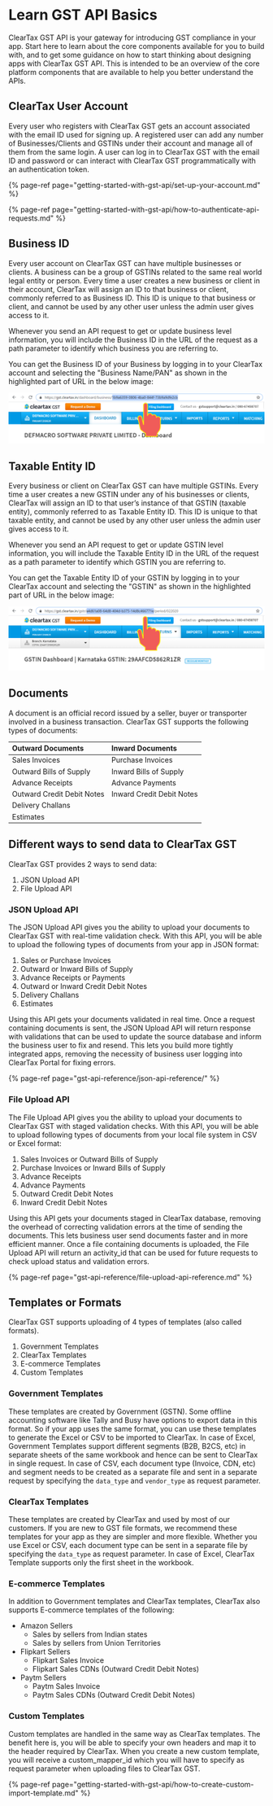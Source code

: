 # Learn GST API Basics

ClearTax GST API is your gateway for introducing GST compliance in your app. Start here to learn about the core components available for you to build with, and to get some guidance on how to start thinking about designing apps with ClearTax GST API. This is intended to be an overview of the core platform components that are available to help you better understand the APIs.

## ClearTax User Account

Every user who registers with ClearTax GST gets an account associated with the email ID used for signing up. A registered user can add any number of Businesses/Clients and GSTINs under their account and manage all of them from the same login. A user can log in to ClearTax GST with the email ID and password or can interact with ClearTax GST programmatically with an authentication token.

{% page-ref page="getting-started-with-gst-api/set-up-your-account.md" %}

{% page-ref page="getting-started-with-gst-api/how-to-authenticate-api-requests.md" %}

## Business ID

Every user account on ClearTax GST can have multiple businesses or clients. A business can be a group of GSTINs related to the same real world legal entity or person. Every time a user creates a new business or client in their account, ClearTax will assign an ID to that business or client, commonly referred to as Business ID. This ID is unique to that business or client, and cannot be used by any other user unless the admin user gives access to it.

Whenever you send an API request to get or update business level information, you will include the Business ID in the URL of the request as a path parameter to identify which business you are referring to.

You can get the Business ID of your Business by logging in to your ClearTax account and selecting the "Business Name/PAN" as shown in the highlighted part of URL in the below image:

![](../.gitbook/assets/gst_business_id.png)

## Taxable Entity ID

Every business or client on ClearTax GST can have multiple GSTINs. Every time a user creates a new GSTIN under any of his businesses or clients, ClearTax will assign an ID to that user’s instance of that GSTIN \(taxable entity\), commonly referred to as Taxable Entity ID. This ID is unique to that taxable entity, and cannot be used by any other user unless the admin user gives access to it.

Whenever you send an API request to get or update GSTIN level information, you will include the Taxable Entity ID in the URL of the request as a path parameter to identify which GSTIN you are referring to.

You can get the Taxable Entity ID of your GSTIN by logging in to your ClearTax account and selecting the "GSTIN" as shown in the highlighted part of URL in the below image:

![](../.gitbook/assets/gst_taxable_entity_id.png)

## Documents

A document is an official record issued by a seller, buyer or transporter involved in a business transaction. ClearTax GST supports the following types of documents:

| Outward Documents | Inward Documents |
| :--- | :--- |
| Sales Invoices | Purchase Invoices |
| Outward Bills of Supply | Inward Bills of Supply |
| Advance Receipts | Advance Payments |
| Outward Credit Debit Notes | Inward Credit Debit Notes |
| Delivery Challans |  |
| Estimates |  |

## Different ways to send data to ClearTax GST

ClearTax GST provides 2 ways to send data:

1. JSON Upload API
2. File Upload API

### JSON Upload API

The JSON Upload API gives you the ability to upload your documents to ClearTax GST with real-time validation check. With this API, you will be able to upload the following types of documents from your app in JSON format:

1. Sales or Purchase Invoices
2. Outward or Inward Bills of Supply
3. Advance Receipts or Payments
4. Outward or Inward Credit Debit Notes
5. Delivery Challans
6. Estimates

Using this API gets your documents validated in real time. Once a request containing documents is sent, the JSON Upload API will return response with validations that can be used to update the source database and inform the business user to fix and resend. This lets you build more tightly integrated apps, removing the necessity of business user logging into ClearTax Portal for fixing errors.

{% page-ref page="gst-api-reference/json-api-reference/" %}

### File Upload API

The File Upload API gives you the ability to upload your documents to ClearTax GST with staged validation checks. With this API, you will be able to upload following types of documents from your local file system in CSV or Excel format:

1. Sales Invoices or Outward Bills of Supply
2. Purchase Invoices or Inward Bills of Supply
3. Advance Receipts
4. Advance Payments
5. Outward Credit Debit Notes
6. Inward Credit Debit Notes

Using this API gets your documents staged in ClearTax database, removing the overhead of correcting validation errors at the time of sending the documents. This lets business user send documents faster and in more efficient manner. Once a file containing documents is uploaded, the File Upload API will return an activity\_id that can be used for future requests to check upload status and validation errors.

{% page-ref page="gst-api-reference/file-upload-api-reference.md" %}

## Templates or Formats

ClearTax GST supports uploading of 4 types of templates \(also called formats\).

1. Government Templates
2. ClearTax Templates
3. E-commerce Templates
4. Custom Templates

### Government Templates

These templates are created by Government \(GSTN\). Some offline accounting software like Tally and Busy have options to export data in this format. So if your app uses the same format, you can use these templates to generate the Excel or CSV to be imported to ClearTax. In case of Excel, Government Templates support different segments \(B2B, B2CS, etc\) in separate sheets of the same workbook and hence can be sent to ClearTax in single request. In case of CSV, each document type \(Invoice, CDN, etc\) and segment needs to be created as a separate file and sent in a separate request by specifying the `data_type` and `vendor_type` as request parameter.

### ClearTax Templates

These templates are created by ClearTax and used by most of our customers. If you are new to GST file formats, we recommend these templates for your app as they are simpler and more flexible. Whether you use Excel or CSV, each document type can be sent in a separate file by specifying the `data_type` as request parameter. In case of Excel, ClearTax Template supports only the first sheet in the workbook.

### E-commerce Templates

In addition to Government templates and ClearTax templates, ClearTax also supports E-commerce templates of the following:

* Amazon Sellers
  * Sales by sellers from Indian states
  * Sales by sellers from Union Territories
* Flipkart Sellers
  * Flipkart Sales Invoice
  * Flipkart Sales CDNs \(Outward Credit Debit Notes\)
* Paytm Sellers
  * Paytm Sales Invoice
  * Paytm Sales CDNs \(Outward Credit Debit Notes\)

### Custom Templates

Custom templates are handled in the same way as ClearTax templates. The benefit here is, you will be able to specify your own headers and map it to the header required by ClearTax. When you create a new custom template, you will receive a custom\_mapper\_id which you will have to specify as request parameter when uploading files to ClearTax GST.

{% page-ref page="getting-started-with-gst-api/how-to-create-custom-import-template.md" %}



